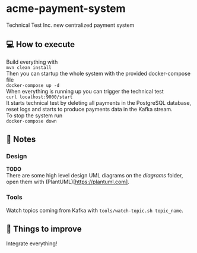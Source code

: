 # acme-payment-system
Technical Test Inc. new centralized payment system

## :computer: How to execute
Build everything with  
```mvn clean install```  
Then you can startup the whole system with the provided docker-compose file  
```docker-compose up -d```  
When everything is running up you can trigger the technical test  
```curl localhost:9000/start```  
It starts technical test by deleting all payments in the PostgreSQL
database, reset logs and starts to produce payments data in the Kafka stream.  
To stop the system run  
```docker-compose down```

## :memo: Notes

### Design
__TODO__  
There are some high level design UML diagrams on the _diagrams_ folder, open them with (PlantUML)[https://plantuml.com].

### Tools
Watch topics coming from Kafka with ```tools/watch-topic.sh topic_name```.

## :pushpin: Things to improve
Integrate everything!
